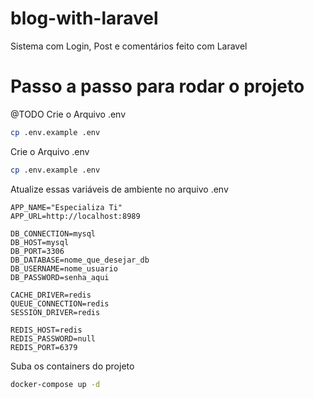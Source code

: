 # blog-with-laravel
Sistema com Login, Post e comentários feito com Laravel

# Passo a passo para rodar o projeto
@TODO
Crie o Arquivo .env
```sh
cp .env.example .env
```

Crie o Arquivo .env
```sh
cp .env.example .env
```

Atualize essas variáveis de ambiente no arquivo .env
```dosini
APP_NAME="Especializa Ti"
APP_URL=http://localhost:8989

DB_CONNECTION=mysql
DB_HOST=mysql
DB_PORT=3306
DB_DATABASE=nome_que_desejar_db
DB_USERNAME=nome_usuario
DB_PASSWORD=senha_aqui

CACHE_DRIVER=redis
QUEUE_CONNECTION=redis
SESSION_DRIVER=redis

REDIS_HOST=redis
REDIS_PASSWORD=null
REDIS_PORT=6379
```


Suba os containers do projeto
```sh
docker-compose up -d
```